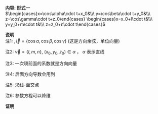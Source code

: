 **内容: 形式一**  
$\begin{cases}x=\cos\alpha\cdot t+x_0&\\\ y=\cos\beta\cdot t+y_0&\\\ z=\cos\gamma\cdot t+z_0\end{cases}  
\begin{cases}x=x_0+l\cdot t&\\\ y=y_0+m\cdot t&\\\ z=z_0+n\cdot t\end{cases}$  
  
**说明**  
注1: $,\vec l=\{\cos\alpha,\cos\beta,\cos\gamma\}$ (这是方向余弦，单位向量)  
  
注2: $\vec v=\{l,m,n\},\ (x_0,y_0,z_0) \in \alpha$ ， $\alpha$ 表示直线  
  
注3: 一次项前面的系数就是方向向量  
  
注4: 后面方向导数会用到  
  
注5: 求线-面交点  
  
注6: 参数方程可以降维  
  
**证明**  
